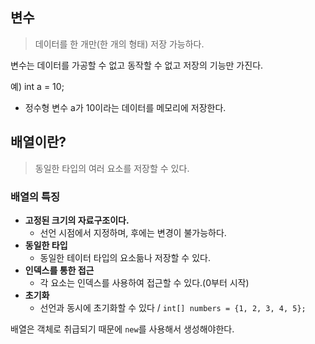## 변수
> 데이터를 한 개만(한 개의 형태) 저장 가능하다.

변수는 데이터를 가공할 수 없고 동작할 수 없고 저장의 기능만 가진다.

예) int a = 10;
- 정수형 변수 a가 10이라는 데이터를 메모리에 저장한다.

## 배열이란?
> 동일한 타입의 여러 요소를 저장할 수 있다. 

### 배열의 특징
- **고정된 크기의 자료구조이다.**
	- 선언 시점에서 지정하며, 후에는 변경이 불가능하다.
- **동일한 타입**
	- 동일한 테이터 타입의 요소듦나 저장할 수 있다.
- **인덱스를 통한 접근**
	- 각 요소는 인덱스를 사용하여 접근할 수 있다.(0부터 시작)
- **초기화**
	- 선언과 동시에 초기화할 수 있다 / `int[] numbers = {1, 2, 3, 4, 5};`

배열은 객체로 취급되기 때문에 `new`를 사용해서 생성해야한다.

